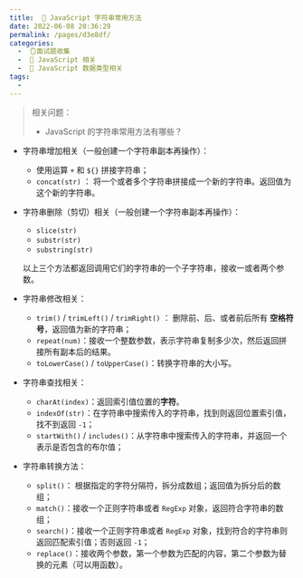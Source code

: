 ```yaml
---
title:  🍎 JavaScript 字符串常用方法
date: 2022-06-08 20:36:29
permalink: /pages/d3e8df/
categories:
  -  🪞面试题收集
  -  🗾 JavaScript 相关
  -  🍎 JavaScript 数据类型相关
tags:
  - 
---
```

> 相关问题：
>
> + JavaScript 的字符串常用方法有哪些？



+ 字符串增加相关（一般创建一个字符串副本再操作）：

  + 使用运算 `+` 和 `${}` 拼接字符串；
  + `concat(str)` ： 将一个或者多个字符串拼接成一个新的字符串。返回值为这个新的字符串。

+ 字符串删除（剪切）相关（一般创建一个字符串副本再操作）：

  + `slice(str)`
  + `substr(str)`
  + `substring(str)`

  以上三个方法都返回调用它们的字符串的一个子字符串，接收一或者两个参数。

+ 字符串修改相关：

  + `trim()` / `trimLeft()` / `trimRight()` ： 删除前、后、或者前后所有 **空格符号**，返回值为新的字符串；
  + `repeat(num)`：接收一个整数参数，表示字符串复制多少次，然后返回拼接所有副本后的结果。
  + `toLowerCase()` / `toUpperCase()`：转换字符串的大小写。

+ 字符串查找相关：

  + `charAt(index)`：返回索引值位置的**字符**。
  + `indexOf(str)`：在字符串中搜索传入的字符串，找到则返回位置索引值，找不到返回 `-1`；
  + `startWith()` / `includes()`：从字符串中搜索传入的字符串，并返回一个表示是否包含的布尔值；

+ 字符串转换方法：

  + `split()`： 根据指定的字符分隔符，拆分成数组；返回值为拆分后的数组；
  + `match()`：接收一个正则字符串或者 `RegExp` 对象，返回符合字符串的数组；
  + `search()`：接收一个正则字符串或者 `RegExp` 对象，找到符合的字符串则返回匹配索引值；否则返回 `-1`；
  + `replace()`：接收两个参数，第一个参数为匹配的内容，第二个参数为替换的元素（可以用函数）。